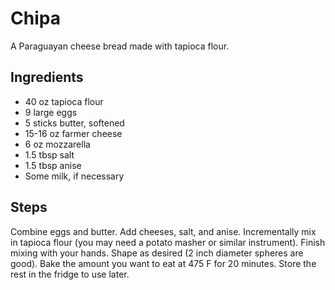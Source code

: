 # Chipa
A Paraguayan cheese bread made with tapioca flour.

## Ingredients
- 40 oz tapioca flour
- 9 large eggs
- 5 sticks butter, softened
- 15-16 oz farmer cheese
- 6 oz mozzarella
- 1.5 tbsp salt
- 1.5 tbsp anise
- Some milk, if necessary

## Steps
Combine eggs and butter. Add cheeses, salt, and anise. Incrementally mix in tapioca flour
(you may need a potato masher or similar instrument). Finish mixing with your hands.
Shape as desired (2 inch diameter spheres are good). Bake the amount you want to eat at 475 F
for 20 minutes. Store the rest in the fridge to use later.
